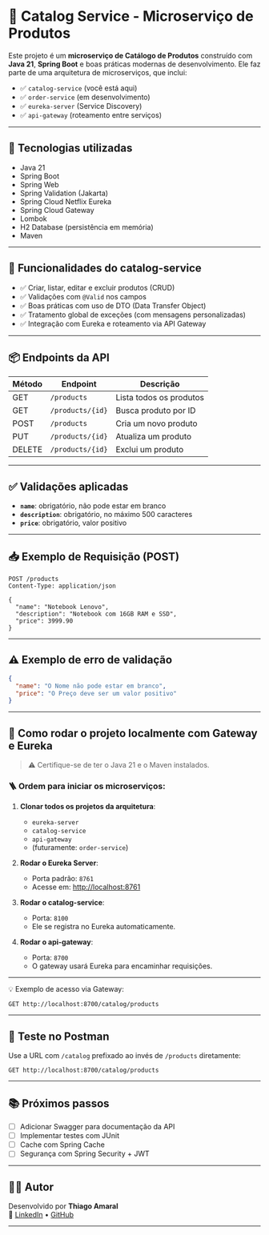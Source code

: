 # 🛒 Catalog Service - Microserviço de Produtos

Este projeto é um **microserviço de Catálogo de Produtos** construído com **Java 21**, **Spring Boot** e boas práticas modernas de desenvolvimento. Ele faz parte de uma arquitetura de microserviços, que inclui:

- ✅ `catalog-service` (você está aqui)
- ✅ `order-service` (em desenvolvimento)
- ✅ `eureka-server` (Service Discovery)
- ✅ `api-gateway` (roteamento entre serviços)

---

## 🔧 Tecnologias utilizadas

- Java 21
- Spring Boot
- Spring Web
- Spring Validation (Jakarta)
- Spring Cloud Netflix Eureka
- Spring Cloud Gateway
- Lombok
- H2 Database (persistência em memória)
- Maven

---

## 📌 Funcionalidades do catalog-service

- ✅ Criar, listar, editar e excluir produtos (CRUD)
- ✅ Validações com `@Valid` nos campos
- ✅ Boas práticas com uso de DTO (Data Transfer Object)
- ✅ Tratamento global de exceções (com mensagens personalizadas)
- ✅ Integração com Eureka e roteamento via API Gateway

---

## 📦 Endpoints da API

| Método | Endpoint            | Descrição                  |
|--------|---------------------|----------------------------|
| GET    | `/products`         | Lista todos os produtos    |
| GET    | `/products/{id}`    | Busca produto por ID       |
| POST   | `/products`         | Cria um novo produto       |
| PUT    | `/products/{id}`    | Atualiza um produto        |
| DELETE | `/products/{id}`    | Exclui um produto          |

---

## ✅ Validações aplicadas

- **`name`**: obrigatório, não pode estar em branco
- **`description`**: obrigatório, no máximo 500 caracteres
- **`price`**: obrigatório, valor positivo

---

## 📥 Exemplo de Requisição (POST)

```http
POST /products
Content-Type: application/json

{
  "name": "Notebook Lenovo",
  "description": "Notebook com 16GB RAM e SSD",
  "price": 3999.90
}
```

---

## ⚠️ Exemplo de erro de validação

```json
{
  "name": "O Nome não pode estar em branco",
  "price": "O Preço deve ser um valor positivo"
}
```

---

## 🔌 Como rodar o projeto localmente com Gateway e Eureka

> ⚠️ Certifique-se de ter o Java 21 e o Maven instalados.

### 🪜 Ordem para iniciar os microserviços:

1. **Clonar todos os projetos da arquitetura**:
   - `eureka-server`
   - `catalog-service`
   - `api-gateway`
   - (futuramente: `order-service`)

2. **Rodar o Eureka Server**:
   - Porta padrão: `8761`
   - Acesse em: [http://localhost:8761](http://localhost:8761)

3. **Rodar o catalog-service**:
   - Porta: `8100`
   - Ele se registra no Eureka automaticamente.

4. **Rodar o api-gateway**:
   - Porta: `8700`
   - O gateway usará Eureka para encaminhar requisições.

---
💡 Exemplo de acesso via Gateway:
```http
GET http://localhost:8700/catalog/products
```
---

## 🧪 Teste no Postman

Use a URL com `/catalog` prefixado ao invés de `/products` diretamente:

```http
GET http://localhost:8700/catalog/products
```
---

## 📚 Próximos passos

- [ ] Adicionar Swagger para documentação da API
- [ ] Implementar testes com JUnit
- [ ] Cache com Spring Cache
- [ ] Segurança com Spring Security + JWT
---

## 🧑‍💻 Autor

Desenvolvido por **Thiago Amaral**  
🔗 [LinkedIn](https://www.linkedin.com/in/thiagoamaraldev/) • [GitHub](https://github.com/Tjaos)

---
